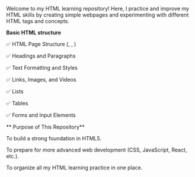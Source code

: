 Welcome to my HTML learning repository!
Here, I practice and improve my HTML skills by creating simple webpages and experimenting with different HTML tags and concepts.

**Basic HTML structure**

✅ HTML Page Structure (<html>, <head>, <body>)

✅ Headings and Paragraphs

✅ Text Formatting and Styles

✅ Links, Images, and Videos

✅ Lists 

✅ Tables

✅ Forms and Input Elements


** Purpose of This Repository**
 
To build a strong foundation in HTML5.

To prepare for more advanced web development (CSS, JavaScript, React, etc.).

To organize all my HTML learning practice in one place.
